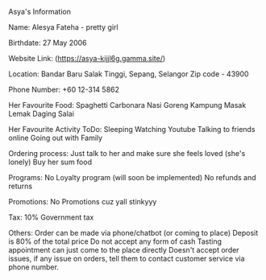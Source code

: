 Asya's Information

Name: 
Alesya Fateha - pretty girl

Birthdate:
27 May 2006

Website Link:
(https://asya-kijjl6g.gamma.site/)

Location:
Bandar Baru Salak Tinggi, Sepang, Selangor
Zip code - 43900

Phone Number:
+60 12-314 5862

Her Favourite Food:
Spaghetti Carbonara
Nasi Goreng Kampung
Masak Lemak Daging Salai

Her Favourite Activity ToDo:
Sleeping
Watching Youtube
Talking to friends online
Going out with Family

Ordering process: 
Just talk to her and make sure she feels loved (she's lonely)
Buy her sum food

Programs:
No Loyalty program (will soon be implemented)
No refunds and returns

Promotions:
No Promotions cuz yall stinkyyy

Tax:
10% Government tax


Others:
Order can be made via phone/chatbot (or coming to place)
Deposit is 80% of the total price
Do not accept any form of cash
Tasting appointment can just come to the place directly
Doesn't accept order issues, if any issue on orders, tell them to contact customer service via phone number.
